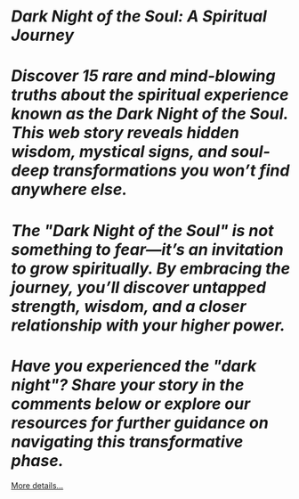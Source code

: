 # *Dark Night of the Soul: A Spiritual Journey*

# *Discover 15 rare and mind-blowing truths about the spiritual experience known as the Dark Night of the Soul. This web story reveals hidden wisdom, mystical signs, and soul-deep transformations you won’t find anywhere else.*

# *The "Dark Night of the Soul" is not something to fear—it’s an invitation to grow spiritually. By embracing the journey, you’ll discover untapped strength, wisdom, and a closer relationship with your higher power.*

# *Have you experienced the "dark night"? Share your story in the comments below or explore our resources for further guidance on navigating this transformative phase.*

[More details…](https://spiritualkhazaana.com/web-stories/dark-night-of-the-soul-a-spiritual-journey/)

